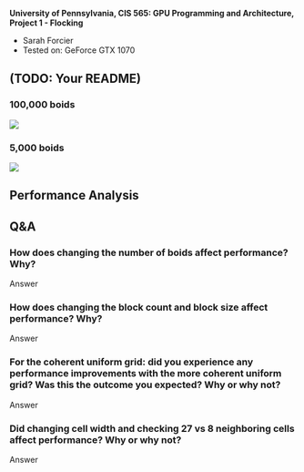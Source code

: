 **University of Pennsylvania, CIS 565: GPU Programming and Architecture,
Project 1 - Flocking**

* Sarah Forcier
* Tested on: GeForce GTX 1070

## (TODO: Your README)

### 100,000 boids
![](flocking.gif)

### 5,000 boids
![](flocking1.png)

## Performance Analysis

## Q&A

### How does changing the number of boids affect performance? Why?
Answer
### How does changing the block count and block size affect performance? Why?
Answer
### For the coherent uniform grid: did you experience any performance improvements with the more coherent uniform grid? Was this the outcome you expected? Why or why not?
Answer
### Did changing cell width and checking 27 vs 8 neighboring cells affect performance? Why or why not?
Answer